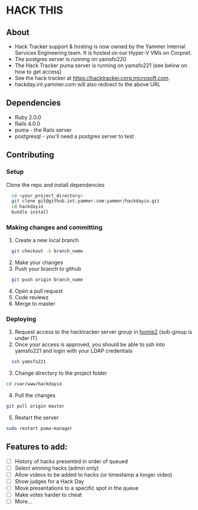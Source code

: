 # HACK THIS

## About
- Hack Tracker support & hosting is now owned by the Yammer Internal Services Engineering team. It is hosted on our Hyper-V VMs on Corpnet.
- The postgres server is running on yamsfo220
- The Hack Tracker puma server is running on yamsfo221 (see below on how to get access)
- See the hack tracker at https://hacktracker.corp.microsoft.com.
- hackday.int.yammer.com will also redirect to the above URL

## Dependencies
- Ruby 2.0.0
- Rails 4.0.0
- puma - the Rails server
- postgresql - you'll need a postgres server to test

## Contributing
### Setup
Clone the repo and install dependencies
  ```sh
    cd <your_project_directory>
    git clone git@github.int.yammer.com:yammer/hackdayio.git
    cd hackdayio
    bundle install
  ```

### Making changes and committing
1. Create a new local branch
  ```sh
    git checkout -b branch_name
  ```
2. Make your changes
3. Push your branch to github
  ```sh
    git push origin branch_name
  ```
4. Open a pull request
5. Code reviewz   
6. Merge to master

### Deploying
1. Request access to the hacktracker server group in [homie2](https://homie2.int.yammer.com) (sub-group is under IT)
2. Once your access is approved, you should be able to ssh into yamsfo221 and login with your LDAP credentials
  ```sh
    ssh yamsfo221
  ```
3. Change directory to the project folder
  ```sh
  cd /var/www/hackdayio
  ```
4. Pull the changes
  ```sh
  git pull origin master
  ```
5. Restart the server
  ```sh
  sudo restart puma-manager
  ```

## Features to add:
- [ ] History of hacks presented in order of queued
- [ ] Select winning hacks (admin only)
- [ ] Allow videos to be added to hacks (or timestamp a longer video)
- [ ] Show judges for a Hack Day
- [ ] Move presentations to a specific spot in the queue
- [ ] Make votes harder to cheat
- [ ] More...
